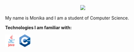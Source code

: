 <div id="header" align="center">
  <img src="https://media.giphy.com/media/Qo2dupDib32rkTY4hX/giphy.gif" width="200"/>
</div>

My name is Monika and I am a student of Computer Science.

**Technologies I am familiar with:**

<img src="https://github.com/devicons/devicon/blob/master/icons/java/java-original-wordmark.svg" alt="Java" Width="40px" Height="40px"/>
<img src="https://github.com/devicons/devicon/blob/master/icons/cplusplus/cplusplus-original.svg" alt="C++" Width="40px" Height="40px"/>
<!--
**Invisi3le/Invisi3le** is a ✨ _special_ ✨ repository because its `README.md` (this file) appears on your GitHub profile.

Here are some ideas to get you started:

- 🔭 I’m currently working on ...
- 🌱 I’m currently learning ...
- 👯 I’m looking to collaborate on ...
- 🤔 I’m looking for help with ...
- 💬 Ask me about ...
- 📫 How to reach me: ...
- 😄 Pronouns: ...
- ⚡ Fun fact: ...

My name is Monika and I am a student of Computer Science.

Technologies I am familiar with:

Technologies I am currently learning:

- 🌱 I’m currently learning ...
  -->
